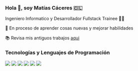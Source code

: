<div>
  <H3>Hola 👋, soy Matías Cáceres 🇨🇱</H3>
</div>
<div>
  <p>Ingeniero Informatico y Desarrollador Fullstack Trainee 👨‍💻</p>
</div>
<div>
  <p>🤖 En proceso de aprender cosas nuevas y mejorar habilidades</p>
  <p>📚 Revisa mis antiguos trabajos <a href="https://github.com/MatiCR6284?tab=repositories">aqui</a></p>
</div>
<div>
  <h3>Tecnologías y Lenguajes de Programación</h3>
  <DIV>
    <IMG SRC="https://camo.githubusercontent.com/49179b69f7956cc4b5e5e7987d011103b7e3ffc20c55ca4a43c8ff214c3b6796/68747470733a2f2f736b696c6c69636f6e732e6465762f69636f6e733f693d68746d6c">
    <IMG SRC="https://camo.githubusercontent.com/a266b2536a9f4e1b8dc325ca89d9ce8e7f323c1e140f8b830a42f474a56e3b4c/68747470733a2f2f736b696c6c69636f6e732e6465762f69636f6e733f693d637373">
    <IMG SRC="https://camo.githubusercontent.com/16edff857d92b7794d5f4241aa88b9db4463d06eb52b38624a5fe1cad1584e53/68747470733a2f2f736b696c6c69636f6e732e6465762f69636f6e733f693d6a73">
    <IMG SRC="https://camo.githubusercontent.com/cb1fa2738a401d7952e8c150707084c5336ba9d544a238fad8c8d4d942353d8a/68747470733a2f2f736b696c6c69636f6e732e6465762f69636f6e733f693d7265616374">
        <IMG SRC="https://camo.githubusercontent.com/8ac99a8f9df10832e35eb2fb7fad603424fa19b103551cdebf76cbae20d9ef0c/68747470733a2f2f736b696c6c69636f6e732e6465762f69636f6e733f693d706f737467726573">
    <IMG SRC="https://camo.githubusercontent.com/c0ed7f7d36d6437790846bc99e238abd7cb2205dbec27c6e6be959abb04e2733/68747470733a2f2f736b696c6c69636f6e732e6465762f69636f6e733f693d6e6f64656a73">
  </DIV>
</div>

